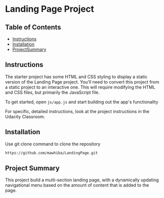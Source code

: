 # Landing Page Project

## Table of Contents

* [Instructions](#instructions)
* [Installation](#installation)
* [ProjectSummary](#ProjectSummary)

## Instructions

The starter project has some HTML and CSS styling to display a static version of the Landing Page project. You'll need to convert this project from a static project to an interactive one. This will require modifying the HTML and CSS files, but primarily the JavaScript file.

To get started, open `js/app.js` and start building out the app's functionality

For specific, detailed instructions, look at the project instructions in the Udacity Classroom.


## Installation

Use git clone command to clone the repository
```bash
https://github.com/mawhiba/LandingPage.git
```

## Project Summary
This project build a multi-section landing page, with a dynamically updating navigational menu based on the amount of content that is added to the page.